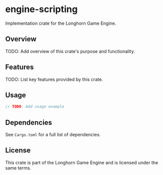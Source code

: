 # engine-scripting

Implementation crate for the Longhorn Game Engine.

## Overview

TODO: Add overview of this crate's purpose and functionality.

## Features

TODO: List key features provided by this crate.

## Usage

```rust
// TODO: Add usage example
```

## Dependencies

See `Cargo.toml` for a full list of dependencies.

## License

This crate is part of the Longhorn Game Engine and is licensed under the same terms.
